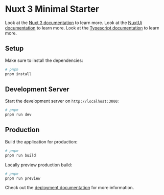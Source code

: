 # Nuxt 3 Minimal Starter

Look at the [Nuxt 3 documentation](https://nuxt.com/docs/getting-started/introduction) to learn more.
Look at the [NuxtUi documentation](https://ui.nuxt.com/) to learn more.
Look at the [Typescript documentation](https://www.typescriptlang.org/) to learn more.

## Setup

Make sure to install the dependencies:

```bash
# pnpm
pnpm install
```

## Development Server

Start the development server on `http://localhost:3000`:

```bash
# pnpm
pnpm run dev
```

## Production

Build the application for production:

```bash
# pnpm
pnpm run build
```

Locally preview production build:

```bash
# pnpm
pnpm run preview
```

Check out the [deployment documentation](https://nuxt.com/docs/getting-started/deployment) for more information.
